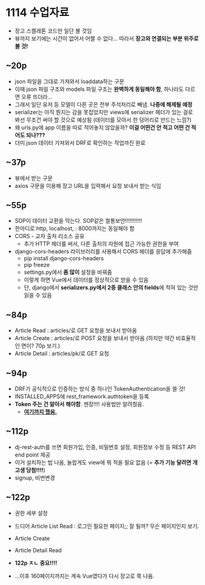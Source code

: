 # 1114 수업자료

- 장고 스켈레톤 코드만 일단 볼 것임
- 뷰까지 보기에는 시간이 없어서 어쩔 수 없다... 따라서 **장고와 연결되는 부분 위주로 볼 것!**


## ~20p

- json 파일을 그대로 가져와서 loaddata하는 구문
- 이때 json 파일 구조와 models 파일 구조는 **완벽하게 동일해야 함**, 하나라도 다르면 오류 뜨더라...
- 그래서 일단 유저 등 모델이 다른 곳은 전부 주석처리로 빼냄. **나중에 해제될 예정**
- serializer는 아직 뭔지는 감을 못잡았지만 views에 serializer 헤더가 있는 걸로 봐선 무조건 써야 할 것으로 예상됨 (데이터를 모아서 한 덩어리로 만드는 느낌?)
- 왜 urls.py에 app 이름을 따로 적어놓지 않았을까? **이걸 어떤건 안 적고 어떤 건 적어도 되나???**
- 더미 json 데이터 가져와서 DRF로 확인하는 작업까진 완료

## ~37p

- 뷰에서 받는 구문
- axios 구문을 이용해 장고 URL을 입력해서 요청 보내서 받는 식임

## ~55p

- SOP이 데이터 교환을 막는다. SOP같은 철통보안!!!!!!!!!!!
- 한마디로 http, localhost, : 8000까지는 동일해야 함
- CORS - 교차 출처 리소스 공유
  - 추가 HTTP 헤더를 써서, 다른 출처의 자원에 접근 가능한 권한을 부여
- django-cors-headers 라이브러리를 사용해서 CORS 헤더를 응답에 추가해줌
  - pip install django-cors-headers
  - pip freeze
  - settings.py에서 **좀 많이** 설정을 바꿔줌
  - 이렇게 하면 Vue에서 데이터를 정상적으로 받을 수 있음
  - 단, django에서 **serializers.py에서 2중 클래스 안의 fields**에 적혀 있는 것만 읽을 수 있음

## ~84p

- Article Read : articles/로 GET 요청을 보내서 받아옴
- Article Create : articles/로 POST 요청을 보내서 받아옴 (하지만 약간 비효율적인 면이? 70p 보기.)
- Article Detail : articles/pk/로 GET 요청

## ~94p

- DRF가 공식적으로 인증하는 방식 중 하나인 TokenAuthentication을 쓸 것!
- INSTALLED_APPS에 rest_framework.authtoken을 등록
- **Token 주는 건 알아서 해야함**. 젠장!!!! 사용법만 알려줬음.
  - **<u>여기까지 했음.</u>**

## ~112p

- dj-rest-auth를 쓰면 회원가입, 인증, 비밀번호 설정, 회원정보 수정 등 REST API end point 제공
- 이거 설치하는 법 나옴, 놀랍게도 view에 뭐 적을 필요 없음 (= **추가 기능 달려면 개고생 당첨!!!!**)
- signup, 비번변경

## ~122p

- 권한 세부 설정
- 드디어 Article List Read : 로그인 필요한 페이지;; 잘 될까? 무슨 페이지인지 보기.

- Article Create
- Article Detail Read
- **122p ㅈㄴ 중요!!!!**
- ...이후 160페이지까지는 계속 Vue였다가 다시 장고로 쭉 나옴.